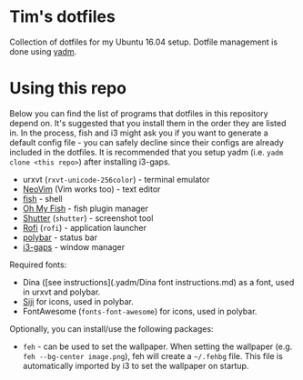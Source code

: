 # Tim's dotfiles

Collection of dotfiles for my Ubuntu 16.04 setup. Dotfile management is done
using [yadm](https://github.com/TheLocehiliosan/yadm).

# Using this repo

Below you can find the list of programs that dotfiles in this repository depend
on. It's suggested that you install them in the order they are listed in. In
the process, fish and i3 might ask you if you want to generate a default config
file - you can safely decline since their configs are already included in the
dotfiles. It is recommended that you setup yadm (i.e. `yadm clone <this repo>`)
after installing i3-gaps.

* urxvt (`rxvt-unicode-256color`) - terminal emulator
* [NeoVim](https://github.com/neovim/neovim) (Vim works too) - text editor
* [fish](https://fishshell.com/) - shell
* [Oh My Fish](https://github.com/oh-my-fish/oh-my-fish) - fish plugin manager
* [Shutter](http://shutter-project.org/) (`shutter`) - screenshot tool
* [Rofi](https://github.com/DaveDavenport/rofi) (`rofi`) - application launcher
* [polybar](https://github.com/jaagr/polybar) - status bar
* [i3-gaps](https://github.com/Airblader/i3) - window manager

Required fonts:

* Dina ([see instructions](.yadm/Dina font instructions.md) as a font, used in
  urxvt and polybar.
* [Siji](https://github.com/stark/siji) for icons, used in polybar.
* FontAwesome (`fonts-font-awesome`) for icons, used in polybar.

Optionally, you can install/use the following packages:

* `feh` - can be used to set the wallpaper. When setting the wallpaper (e.g.
  `feh --bg-center image.png`), feh will create a `~/.fehbg` file. This file
  is automatically imported by i3 to set the wallpaper on startup.

